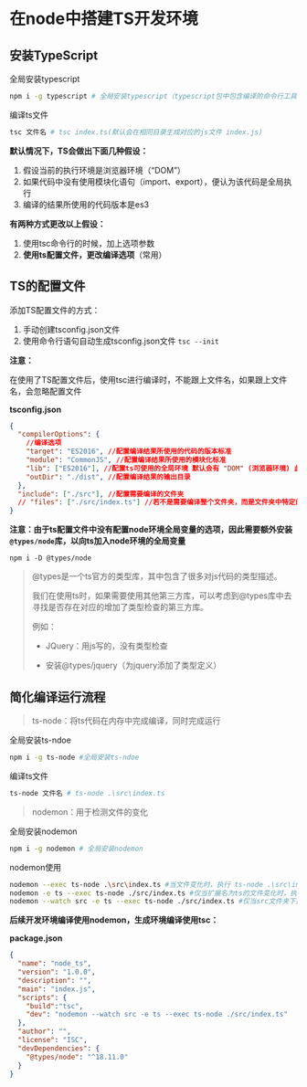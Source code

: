 # 在node中搭建TS开发环境

## 安装TypeScript

全局安装typescript

```sh
npm i -g typescript # 全局安装typescript（typescript包中包含编译的命令行工具 tsc）
```

编译ts文件
```sh
tsc 文件名 # tsc index.ts(默认会在相同目录生成对应的js文件 index.js)
```

**默认情况下，TS会做出下面几种假设：**

1. 假设当前的执行环境是浏览器环境（“DOM”）
2. 如果代码中没有使用模块化语句（import、export），便认为该代码是全局执行
3. 编译的结果所使用的代码版本是es3

**有两种方式更改以上假设：**

1. 使用tsc命令行的时候，加上选项参数
2. **使用ts配置文件，更改编译选项**（常用）

## TS的配置文件

添加TS配置文件的方式：

1. 手动创建tsconfig.json文件
2. 使用命令行语句自动生成tsconfig.json文件 `tsc --init`

**注意：**

在使用了TS配置文件后，使用tsc进行编译时，不能跟上文件名，如果跟上文件名，会忽略配置文件

**tsconfig.json**

```json
{
  "compilerOptions": {
    //编译选项
    "target": "ES2016", //配置编译结果所使用的代码的版本标准
    "module": "CommonJS", //配置编译结果所使用的模块化标准
    "lib": ["ES2016"], //配置ts可使用的全局环境 默认会有 "DOM" (浏览器环境) 此处没有node环境可供配置
    "outDir": "./dist", //配置编译结果的输出目录
  },
  "include": ["./src"], //配置需要编译的文件夹
  // "files": ["./src/index.ts"] //若不是需要编译整个文件夹，而是文件夹中特定的文件，则使用此配置（此配置会编译所配置的文件及其依赖的文件，类似于入口模块）
}
```

**注意：由于ts配置文件中没有配置node环境全局变量的选项，因此需要额外安装`@types/node`库，以向ts加入node环境的全局变量**

```shell
npm i -D @types/node
```

> @types是一个ts官方的类型库，其中包含了很多对js代码的类型描述。
>
> 我们在使用ts时，如果需要使用其他第三方库，可以考虑到@types库中去寻找是否存在对应的增加了类型检查的第三方库。
>
> 例如：
>
> - JQuery：用js写的，没有类型检查
>
> - 安装@types/jquery（为jquery添加了类型定义）

## 简化编译运行流程

>  ts-node：将ts代码在内存中完成编译，同时完成运行   

全局安装ts-ndoe

```sh
npm i -g ts-node #全局安装ts-ndoe
```

编译ts文件

```sh
ts-node 文件名 # ts-node .\src\index.ts
```

> nodemon：用于检测文件的变化

全局安装nodemon

```sh
npm i -g nodemon # 全局安装nodemon
```

nodemon使用

```sh
nodemon --exec ts-node .\src\index.ts #当文件变化时，执行 ts-node .\src\index.ts 命令
nodemon -e ts --exec ts-node ./src/index.ts #仅当扩展名为ts的文件变化时，执行 ts-node .\src\index.ts 命令
nodemon --watch src -e ts --exec ts-node ./src/index.ts #仅当src文件夹下扩展名为ts的文件变化时，执行 ts-node .\src\index.ts 命令
```

**后续开发环境编译使用nodemon，生成环境编译使用tsc：**

**package.json** 

```json
{
  "name": "node_ts",
  "version": "1.0.0",
  "description": "",
  "main": "index.js",
  "scripts": {
    "build":"tsc",  
    "dev": "nodemon --watch src -e ts --exec ts-node ./src/index.ts"
  },
  "author": "",
  "license": "ISC",
  "devDependencies": {
    "@types/node": "^18.11.0"
  }
}
```















